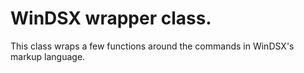 # WinDSX wrapper class.

This class wraps a few functions around the commands in WinDSX's markup language.